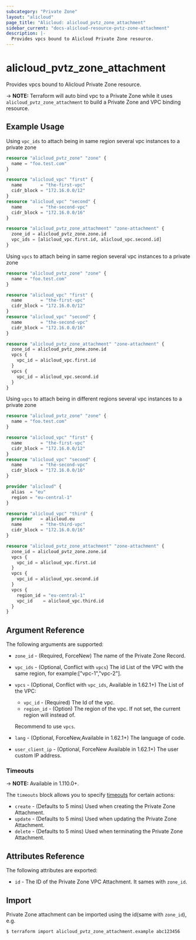 ```yaml
---
subcategory: "Private Zone"
layout: "alicloud"
page_title: "Alicloud: alicloud_pvtz_zone_attachment"
sidebar_current: "docs-alicloud-resource-pvtz-zone-attachment"
description: |-
  Provides vpcs bound to Alicloud Private Zone resource.
---
```


# alicloud\_pvtz\_zone\_attachment

Provides vpcs bound to Alicloud Private Zone resource.

-> **NOTE:** Terraform will auto bind vpc to a Private Zone while it uses `alicloud_pvtz_zone_attachment` to build a Private Zone and VPC binding resource.

## Example Usage

Using `vpc_ids` to attach being in same region several vpc instances to a private zone

```terraform
resource "alicloud_pvtz_zone" "zone" {
  name = "foo.test.com"
}

resource "alicloud_vpc" "first" {
  name       = "the-first-vpc"
  cidr_block = "172.16.0.0/12"
}
resource "alicloud_vpc" "second" {
  name       = "the-second-vpc"
  cidr_block = "172.16.0.0/16"
}

resource "alicloud_pvtz_zone_attachment" "zone-attachment" {
  zone_id = alicloud_pvtz_zone.zone.id
  vpc_ids = [alicloud_vpc.first.id, alicloud_vpc.second.id]
}
```

Using `vpcs` to attach being in same region several vpc instances to a private zone

```terraform
resource "alicloud_pvtz_zone" "zone" {
  name = "foo.test.com"
}

resource "alicloud_vpc" "first" {
  name       = "the-first-vpc"
  cidr_block = "172.16.0.0/12"
}
resource "alicloud_vpc" "second" {
  name       = "the-second-vpc"
  cidr_block = "172.16.0.0/16"
}

resource "alicloud_pvtz_zone_attachment" "zone-attachment" {
  zone_id = alicloud_pvtz_zone.zone.id
  vpcs {
    vpc_id = alicloud_vpc.first.id
  }
  vpcs {
    vpc_id = alicloud_vpc.second.id
  }
}
```

Using `vpcs` to attach being in different regions several vpc instances to a private zone


```terraform
resource "alicloud_pvtz_zone" "zone" {
  name = "foo.test.com"
}

resource "alicloud_vpc" "first" {
  name       = "the-first-vpc"
  cidr_block = "172.16.0.0/12"
}
resource "alicloud_vpc" "second" {
  name       = "the-second-vpc"
  cidr_block = "172.16.0.0/16"
}

provider "alicloud" {
  alias  = "eu"
  region = "eu-central-1"
}

resource "alicloud_vpc" "third" {
  provider   = alicloud.eu
  name       = "the-third-vpc"
  cidr_block = "172.16.0.0/16"
}

resource "alicloud_pvtz_zone_attachment" "zone-attachment" {
  zone_id = alicloud_pvtz_zone.zone.id
  vpcs {
    vpc_id = alicloud_vpc.first.id
  }
  vpcs {
    vpc_id = alicloud_vpc.second.id
  }
  vpcs {
    region_id = "eu-central-1"
    vpc_id    = alicloud_vpc.third.id
  }
}
```

## Argument Reference

The following arguments are supported:

* `zone_id` - (Required, ForceNew) The name of the Private Zone Record.
* `vpc_ids` - (Optional, Conflict with `vpcs`) The id List of the VPC with the same region, for example:["vpc-1","vpc-2"]. 
* `vpcs` - (Optional, Conflict with `vpc_ids`, Available in 1.62.1+) The List of the VPC:
    * `vpc_id` - (Required) The Id of the vpc.
    * `region_id` - (Option) The region of the vpc. If not set, the current region will instead of.
    
    Recommend to use `vpcs`.

* `lang` - (Optional, ForceNew,Available in 1.62.1+) The language of code.
* `user_client_ip` - (Optional, ForceNew Available in 1.62.1+) The user custom IP address.

### Timeouts

-> **NOTE:** Available in 1.110.0+.

The `timeouts` block allows you to specify [timeouts](https://www.terraform.io/docs/configuration-0-11/resources.html#timeouts) for certain actions:

* `create` - (Defaults to 5 mins) Used when creating the Private Zone Attachment.
* `update` - (Defaults to 5 mins) Used when updating the Private Zone Attachment.
* `delete` - (Defaults to 5 mins) Used when terminating the Private Zone Attachment. 

## Attributes Reference

The following attributes are exported:

* `id` - The ID of the Private Zone VPC Attachment. It sames with `zone_id`.

## Import

Private Zone attachment can be imported using the id(same with `zone_id`), e.g.

```
$ terraform import alicloud_pvtz_zone_attachment.example abc123456
```
